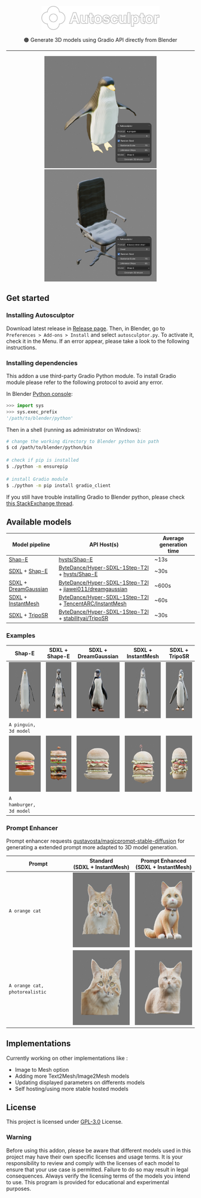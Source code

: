 <p align="center">
  <img src="assets/logo.svg" height="64px" />
</p>
<p align="center">
🟠 Generate 3D models using Gradio API directly from Blender
</p>

---

<p align="center">
  <img src="assets/example_2.png" height="300px" />
  <img src="assets/example_1.png" height="300px" />
</p>

## Get started

### Installing Autosculptor

Download latest release in [Release page](https://github.com/greenmagenta/autosculptor/releases). Then, in Blender, go to `Preferences > Add-ons > Install` and select `autosculptor.py`.
To activate it, check it in the Menu. If an error appear, please take a look to the following instructions.

### Installing dependencies

This addon a use third-party Gradio Python module. To install Gradio module please refer to the following protocol to avoid any error.

In Blender [Python console](https://docs.blender.org/manual/en/latest/editors/python_console.html):
```py
>>> import sys
>>> sys.exec_prefix
'/path/to/blender/python'
```
Then in a shell (running as administrator on Windows):
```bash
# change the working directory to Blender python bin path
$ cd /path/to/blender/python/bin

# check if pip is installed
$ ./python -m ensurepip

# install Gradio module
$ ./python -m pip install gradio_client
```
If you still have trouble installing Gradio to Blender python, please check [this StackExchange thread](https://blender.stackexchange.com/questions/5287/using-3rd-party-python-modules).

## Available models

| Model pipeline | API Host(s) | Average generation time |
|---|---|---|
| [Shap-E](https://github.com/openai/shap-e) | [hysts/Shap-E](https://huggingface.co/spaces/hysts/Shap-E) | ~13s |
| [SDXL](https://huggingface.co/stabilityai/stable-diffusion-xl-base-1.0) + [Shap-E](https://github.com/openai/shap-e) | [ByteDance/Hyper-SDXL-1Step-T2I](https://huggingface.co/spaces/ByteDance/Hyper-SDXL-1Step-T2I) + [hysts/Shap-E](https://huggingface.co/spaces/hysts/Shap-E) | ~30s |
| [SDXL](https://huggingface.co/stabilityai/stable-diffusion-xl-base-1.0) + [DreamGaussian](https://github.com/dreamgaussian/dreamgaussian) | [ByteDance/Hyper-SDXL-1Step-T2I](https://huggingface.co/spaces/ByteDance/Hyper-SDXL-1Step-T2I) + [jiawei011/dreamgaussian](https://huggingface.co/spaces/jiawei011/dreamgaussian) | ~600s |
| [SDXL](https://huggingface.co/stabilityai/stable-diffusion-xl-base-1.0) + [InstantMesh](https://github.com/TencentARC/InstantMesh) | [ByteDance/Hyper-SDXL-1Step-T2I](https://huggingface.co/spaces/ByteDance/Hyper-SDXL-1Step-T2I) + [TencentARC/InstantMesh](https://huggingface.co/spaces/TencentARC/InstantMesh) | ~60s |
| [SDXL](https://huggingface.co/stabilityai/stable-diffusion-xl-base-1.0) + [TripoSR](https://github.com/VAST-AI-Research/TripoSR) | [ByteDance/Hyper-SDXL-1Step-T2I](https://huggingface.co/spaces/ByteDance/Hyper-SDXL-1Step-T2I) + [stabilityai/TripoSR](https://huggingface.co/spaces/stabilityai/TripoSR) | ~30s |

### Examples

| Shap-E | SDXL +<br>Shape-E | SDXL +<br>DreamGaussian | SDXL +<br>InstantMesh | SDXL +<br>TripoSR |
|---|---|---|---|---|
| <img src="assets/model_shape-e.jpg" height="150px" /> | <img src="assets/model_sdxl-shape-e.jpg" height="150px" /> | <img src="assets/model_sdxl-dreamgaussian.jpg" height="150px" /> | <img src="assets/model_sdxl-instantmesh.jpg" height="150px" /> | <img src="assets/model_sdxl-triposr.jpg" height="150px" /> |
| `A pinguin, 3d model` |||||
| <img src="assets/model_shape-e_2.jpg" height="150px" /> | <img src="assets/model_sdxl-shape-e_2.jpg" height="150px" /> | <img src="assets/model_sdxl-dreamgaussian_2.jpg" height="150px" /> | <img src="assets/model_sdxl-instantmesh_2.jpg" height="150px" /> | <img src="assets/model_sdxl-triposr_2.jpg" height="150px" /> |
| `A hamburger, 3d model` |||||

### Prompt Enhancer

Prompt enhancer requests [gustavosta/magicprompt-stable-diffusion](https://gustavosta-magicprompt-stable-diffusion.hf.space/) for generating a extended prompt more adapted to 3D model generation.

| Prompt | Standard<br>(SDXL + InstantMesh) | Prompt Enhanced<br>(SDXL + InstantMesh) |
|---|---|---|
| `A orange cat` | <img src="assets/not_pe_1.jpg" height="200px" /> | <img src="assets/pe_1.jpg" height="200px" /> |
| `A orange cat, photorealistic` | <img src="assets/not_pe_2.jpg" height="200px" /> | <img src="assets/pe_2.jpg" height="200px" /> |

## Implementations

Currently working on other implementations like :
- Image to Mesh option
- Adding more Text2Mesh/Image2Mesh models
- Updating displayed parameters on differents models
- Self hosting/using more stable hosted models

## License

This project is licensed under [GPL-3.0](https://github.com/greenmagenta/autosculptor/LICENSE/) License.

### Warning

Before using this addon, please be aware that different models used in this project may have their own specific licenses and usage terms. It is your responsibility to review and comply with the licenses of each model to ensure that your use case is permitted. Failure to do so may result in legal consequences. Always verify the licensing terms of the models you intend to use. This program is provided for educational and experimental purposes.
